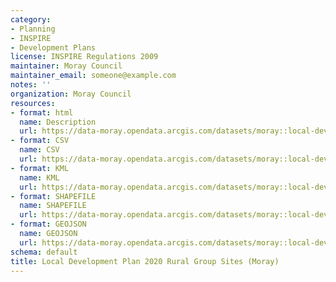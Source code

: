 ```yaml
---
category:
- Planning
- INSPIRE
- Development Plans
license: INSPIRE Regulations 2009
maintainer: Moray Council
maintainer_email: someone@example.com
notes: ''
organization: Moray Council
resources:
- format: html
  name: Description
  url: https://data-moray.opendata.arcgis.com/datasets/moray::local-devevlopment-plan-2020-rural-group-sites-moray/about
- format: CSV
  name: CSV
  url: https://data-moray.opendata.arcgis.com/datasets/moray::local-devevlopment-plan-2020-rural-group-sites-moray/about
- format: KML
  name: KML
  url: https://data-moray.opendata.arcgis.com/datasets/moray::local-devevlopment-plan-2020-rural-group-sites-moray/about
- format: SHAPEFILE
  name: SHAPEFILE
  url: https://data-moray.opendata.arcgis.com/datasets/moray::local-devevlopment-plan-2020-rural-group-sites-moray/about
- format: GEOJSON
  name: GEOJSON
  url: https://data-moray.opendata.arcgis.com/datasets/moray::local-devevlopment-plan-2020-rural-group-sites-moray/about
schema: default
title: Local Development Plan 2020 Rural Group Sites (Moray)
---
```

